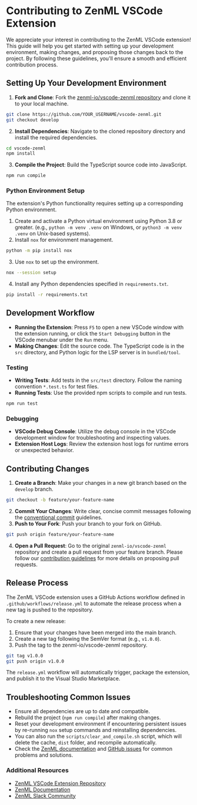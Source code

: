 # Contributing to ZenML VSCode Extension

We appreciate your interest in contributing to the ZenML VSCode extension! This guide will help you get started with setting up your development environment, making changes, and proposing those changes back to the project. By following these guidelines, you'll ensure a smooth and efficient contribution process.

## Setting Up Your Development Environment

1. **Fork and Clone**: Fork the [zenml-io/vscode-zenml repository](https://github.com/zenml-io/vscode-zenml) and clone it to your local machine.

```bash
git clone https://github.com/YOUR_USERNAME/vscode-zenml.git
git checkout develop
```

2. **Install Dependencies**: Navigate to the cloned repository directory and install the required dependencies.

```bash
cd vscode-zenml
npm install
```

3. **Compile the Project**: Build the TypeScript source code into JavaScript.

```bash
npm run compile
```

### Python Environment Setup

The extension's Python functionality requires setting up a corresponding Python environment.

1. Create and activate a Python virtual environment using Python 3.8 or greater. (e.g., `python -m venv .venv` on Windows, or `python3 -m venv .venv` on Unix-based systems).
2. Install `nox` for environment management.

```bash
python -m pip install nox
```

3. Use `nox` to set up the environment.

```bash
nox --session setup
```

4. Install any Python dependencies specified in `requirements.txt`.

```bash
pip install -r requirements.txt
```

## Development Workflow

- **Running the Extension**: Press `F5` to open a new VSCode window with the
  extension running, or click the `Start Debugging` button in the VSCode menubar
  under the `Run` menu.
- **Making Changes**: Edit the source code. The TypeScript code is in the `src` directory, and Python logic for the LSP server is in `bundled/tool`.

### Testing

- **Writing Tests**: Add tests in the `src/test` directory. Follow the naming convention `*.test.ts` for test files.
- **Running Tests**: Use the provided npm scripts to compile and run tests.

```bash
npm run test
```

### Debugging

- **VSCode Debug Console**: Utilize the debug console in the VSCode development window for troubleshooting and inspecting values.
- **Extension Host Logs**: Review the extension host logs for runtime errors or unexpected behavior.

## Contributing Changes

1. **Create a Branch**: Make your changes in a new git branch based on the `develop` branch.

```bash
git checkout -b feature/your-feature-name
```

2. **Commit Your Changes**: Write clear, concise commit messages following the [conventional commit](https://www.conventionalcommits.org/en/v1.0.0/) guidelines.
3. **Push to Your Fork**: Push your branch to your fork on GitHub.

```bash
git push origin feature/your-feature-name
```

4. **Open a Pull Request**: Go to the original `zenml-io/vscode-zenml` repository and create a pull request from your feature branch. Please follow our [contribution guidelines](https://github.com/zenml-io/zenml/blob/develop/CONTRIBUTING.md) for more details on proposing pull requests.

## Release Process

The ZenML VSCode extension uses a GitHub Actions workflow defined in `.github/workflows/release.yml` to automate the release process when a new tag is pushed to the repository.

To create a new release:

1. Ensure that your changes have been merged into the main branch.
2. Create a new tag following the SemVer format (e.g., `v1.0.0`).
3. Push the tag to the zenml-io/vscode-zenml repository.

```bash
git tag v1.0.0
git push origin v1.0.0
```

The `release.yml` workflow will automatically trigger, package the extension, and publish it to the Visual Studio Marketplace.

## Troubleshooting Common Issues

- Ensure all dependencies are up to date and compatible.
- Rebuild the project (`npm run compile`) after making changes.
- Reset your development environment if encountering persistent issues by re-running `nox` setup commands and reinstalling dependencies.
- You can also run the `scripts/clear_and_compile.sh` script, which will delete the cache, `dist` folder, and recompile automatically.
- Check the [ZenML documentation](https://docs.zenml.io) and [GitHub issues](https://github.com/zenml-io/zenml/issues) for common problems and solutions.

### Additional Resources

- [ZenML VSCode Extension Repository](https://github.com/zenml-io/vscode-zenml)
- [ZenML Documentation](https://docs.zenml.io)
- [ZenML Slack Community](https://zenml.io/slack)
